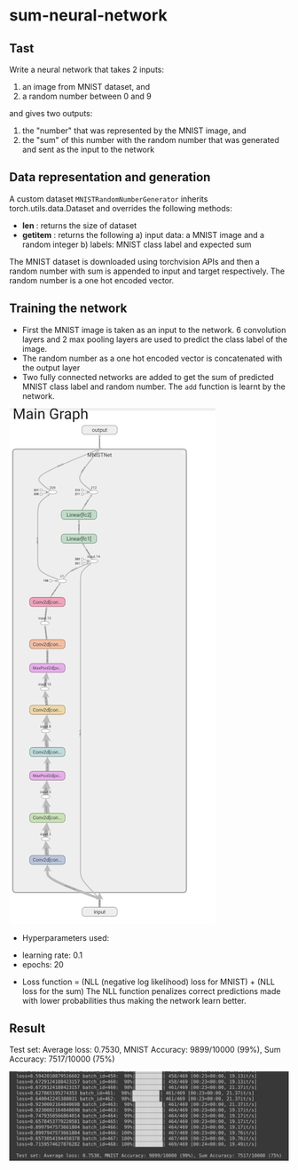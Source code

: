 # sum-neural-network

## Tast
Write a neural network that takes 2 inputs:

1.   an image from MNIST dataset, and
2.   a random number between 0 and 9

and gives two outputs:

1. the "number" that was represented by the MNIST image, and
2. the "sum" of this number with the random number that was generated and sent as the input to the network

## Data representation and generation
A custom dataset `MNISTRandomNumberGenerator` inherits torch.utils.data.Dataset and overrides the following methods:
* __len__ : returns the size of dataset
* __getitem__ : returns the following a) input data: a MNIST image and a random integer b) labels: MNIST class label and expected sum 

The MNIST dataset is downloaded using torchvision APIs and then a random number with sum is appended to input and target respectively. 
The random number is a one hot encoded vector. 

##  Training the network
* First the MNIST image is taken as an input to the network. 6 convolution layers and 2 max pooling layers are used to predict the class label of the image. 
* The random number as a one hot encoded vector is concatenated with the output layer
* Two fully connected networks are added to get the sum of predicted MNIST class label and random number. The `add` function is learnt by the network. 

![Model architecture](images/nn_architecture.png)

* Hyperparameters used:
 - learning rate: 0.1
 - epochs: 20
* Loss function =  (NLL (negative log likelihood) loss for MNIST) + (NLL loss for the sum)
The NLL function penalizes correct predictions made with lower probabilities thus making the network learn better. 

## Result
Test set: Average loss: 0.7530, MNIST Accuracy: 9899/10000 (99%), Sum Accuracy: 7517/10000 (75%)

![Training logs](images/result.png)

